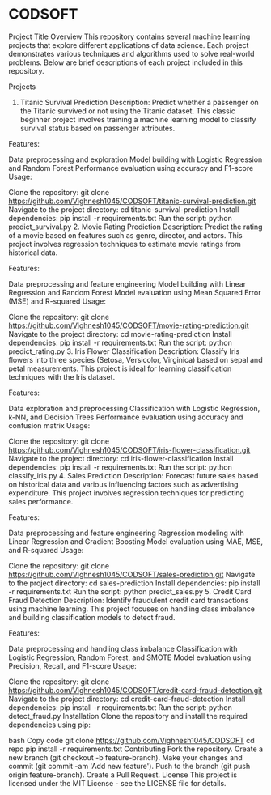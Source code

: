 # CODSOFT
Project Title
Overview
This repository contains several machine learning projects that explore different applications of data science. Each project demonstrates various techniques and algorithms used to solve real-world problems. Below are brief descriptions of each project included in this repository.

Projects
1. Titanic Survival Prediction
Description:
Predict whether a passenger on the Titanic survived or not using the Titanic dataset. This classic beginner project involves training a machine learning model to classify survival status based on passenger attributes.

Features:

Data preprocessing and exploration
Model building with Logistic Regression and Random Forest
Performance evaluation using accuracy and F1-score
Usage:

Clone the repository: git clone https://github.com/Vighnesh1045/CODSOFT/titanic-survival-prediction.git
Navigate to the project directory: cd titanic-survival-prediction
Install dependencies: pip install -r requirements.txt
Run the script: python predict_survival.py
2. Movie Rating Prediction
Description:
Predict the rating of a movie based on features such as genre, director, and actors. This project involves regression techniques to estimate movie ratings from historical data.

Features:

Data preprocessing and feature engineering
Model building with Linear Regression and Random Forest
Model evaluation using Mean Squared Error (MSE) and R-squared
Usage:

Clone the repository: git clone https://github.com/Vighnesh1045/CODSOFT/movie-rating-prediction.git
Navigate to the project directory: cd movie-rating-prediction
Install dependencies: pip install -r requirements.txt
Run the script: python predict_rating.py
3. Iris Flower Classification
Description:
Classify Iris flowers into three species (Setosa, Versicolor, Virginica) based on sepal and petal measurements. This project is ideal for learning classification techniques with the Iris dataset.

Features:

Data exploration and preprocessing
Classification with Logistic Regression, k-NN, and Decision Trees
Performance evaluation using accuracy and confusion matrix
Usage:

Clone the repository: git clone https://github.com/Vighnesh1045/CODSOFT/iris-flower-classification.git
Navigate to the project directory: cd iris-flower-classification
Install dependencies: pip install -r requirements.txt
Run the script: python classify_iris.py
4. Sales Prediction
Description:
Forecast future sales based on historical data and various influencing factors such as advertising expenditure. This project involves regression techniques for predicting sales performance.

Features:

Data preprocessing and feature engineering
Regression modeling with Linear Regression and Gradient Boosting
Model evaluation using MAE, MSE, and R-squared
Usage:

Clone the repository: git clone https://github.com/Vighnesh1045/CODSOFT/sales-prediction.git
Navigate to the project directory: cd sales-prediction
Install dependencies: pip install -r requirements.txt
Run the script: python predict_sales.py
5. Credit Card Fraud Detection
Description:
Identify fraudulent credit card transactions using machine learning. This project focuses on handling class imbalance and building classification models to detect fraud.

Features:

Data preprocessing and handling class imbalance
Classification with Logistic Regression, Random Forest, and SMOTE
Model evaluation using Precision, Recall, and F1-score
Usage:

Clone the repository: git clone https://github.com/Vighnesh1045/CODSOFT/credit-card-fraud-detection.git
Navigate to the project directory: cd credit-card-fraud-detection
Install dependencies: pip install -r requirements.txt
Run the script: python detect_fraud.py
Installation
Clone the repository and install the required dependencies using pip:

bash
Copy code
git clone https://github.com/Vighnesh1045/CODSOFT
cd repo
pip install -r requirements.txt
Contributing
Fork the repository.
Create a new branch (git checkout -b feature-branch).
Make your changes and commit (git commit -am 'Add new feature').
Push to the branch (git push origin feature-branch).
Create a Pull Request.
License
This project is licensed under the MIT License - see the LICENSE file for details.

